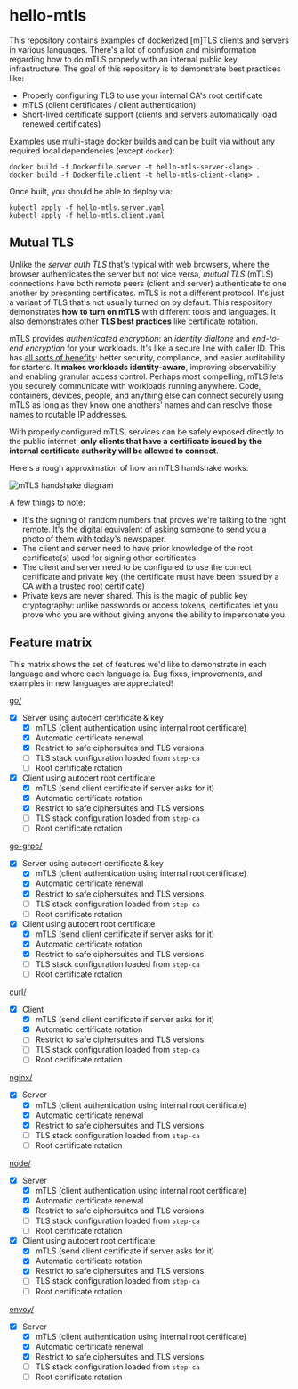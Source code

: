 # hello-mtls

This repository contains examples of dockerized [m]TLS clients and servers in
various languages. There's a lot of confusion and misinformation regarding how
to do mTLS properly with an internal public key infrastructure. The goal of
this repository is to demonstrate best practices like:

  * Properly configuring TLS to use your internal CA's root certificate
  * mTLS (client certificates / client authentication)
  * Short-lived certificate support (clients and servers automatically load
    renewed certificates)

Examples use multi-stage docker builds and can be built via without any
required local dependencies (except `docker`):

```
docker build -f Dockerfile.server -t hello-mtls-server-<lang> .
docker build -f Dockerfile.client -t hello-mtls-client-<lang> .
```

Once built, you should be able to deploy via:

```
kubectl apply -f hello-mtls.server.yaml
kubectl apply -f hello-mtls.client.yaml
```

## Mutual TLS

Unlike the _server auth TLS_ that's typical with web browsers, where the browser authenticates the server but not vice versa, _mutual TLS_ (mTLS) connections have both remote peers (client and server) authenticate to one another by presenting certificates. mTLS is not a different protocol. It's just a variant of TLS that's not usually turned on by default. This respository demonstrates **how to turn on mTLS** with different tools and languages. It also demonstrates other **TLS best practices** like certificate rotation.

mTLS provides _authenticated encryption_: an _identity dialtone_ and _end-to-end encryption_ for your workloads. It's like a secure line with caller ID. This has [all sorts of benefits](https://smallstep.com/blog/use-tls.html): better security, compliance, and easier auditability for starters. It **makes workloads identity-aware**, improving observability and enabling granular access control. Perhaps most compelling, mTLS lets you securely communicate with workloads running anywhere. Code, containers, devices, people, and anything else can connect securely using mTLS as long as they know one anothers' names and can resolve those names to routable IP addresses.

With properly configured mTLS, services can be safely exposed directly to the public internet: **only clients that have a certificate issued by the internal certificate authority will be allowed to connect**.

Here's a rough approximation of how an mTLS handshake works:

![mTLS handshake diagram](https://raw.githubusercontent.com/smallstep/certificates/autocert/autocert/mtls-handshake.png)

A few things to note:

 * It's the signing of random numbers that proves we're talking to the right remote. It's the digital equivalent of asking someone to send you a photo of them with today's newspaper.
 * The client and server need to have prior knowledge of the root certificate(s) used for signing other certificates.
 * The client and server need to be configured to use the correct certificate and private key (the certificate must have been issued by a CA with a trusted root certificate)
 * Private keys are never shared. This is the magic of public key cryptography: unlike passwords or access tokens, certificates let you prove who you are without giving anyone the ability to impersonate you.

## Feature matrix

This matrix shows the set of features we'd like to demonstrate in each language
and where each language is. Bug fixes, improvements, and examples in new
languages are appreciated!

[go/](go/)
- [X] Server using autocert certificate & key
  - [X] mTLS (client authentication using internal root certificate)
  - [X] Automatic certificate renewal
  - [X] Restrict to safe ciphersuites and TLS versions
  - [ ] TLS stack configuration loaded from `step-ca`
  - [ ] Root certificate rotation
- [X] Client using autocert root certificate
  - [X] mTLS (send client certificate if server asks for it)
  - [X] Automatic certificate rotation
  - [X] Restrict to safe ciphersuites and TLS versions
  - [ ] TLS stack configuration loaded from `step-ca`
  - [ ] Root certificate rotation

[go-grpc/](go-grpc/)
- [X] Server using autocert certificate & key
  - [X] mTLS (client authentication using internal root certificate)
  - [X] Automatic certificate renewal
  - [X] Restrict to safe ciphersuites and TLS versions
  - [ ] TLS stack configuration loaded from `step-ca`
  - [ ] Root certificate rotation
- [X] Client using autocert root certificate
  - [X] mTLS (send client certificate if server asks for it)
  - [X] Automatic certificate rotation
  - [X] Restrict to safe ciphersuites and TLS versions
  - [ ] TLS stack configuration loaded from `step-ca`
  - [ ] Root certificate rotation

[curl/](curl/)
- [X] Client
  - [X] mTLS (send client certificate if server asks for it)
  - [X] Automatic certificate rotation
  - [ ] Restrict to safe ciphersuites and TLS versions
  - [ ] TLS stack configuration loaded from `step-ca`
  - [ ] Root certificate rotation

[nginx/](nginx/)
- [X] Server
  - [X] mTLS (client authentication using internal root certificate)
  - [X] Automatic certificate renewal
  - [X] Restrict to safe ciphersuites and TLS versions
  - [ ] TLS stack configuration loaded from `step-ca`
  - [ ] Root certificate rotation

[node/](node/)
- [X] Server
  - [X] mTLS (client authentication using internal root certificate)
  - [X] Automatic certificate renewal
  - [X] Restrict to safe ciphersuites and TLS versions
  - [ ] TLS stack configuration loaded from `step-ca`
  - [ ] Root certificate rotation
- [X] Client using autocert root certificate
  - [X] mTLS (send client certificate if server asks for it)
  - [X] Automatic certificate rotation
  - [X] Restrict to safe ciphersuites and TLS versions
  - [ ] TLS stack configuration loaded from `step-ca`
  - [ ] Root certificate rotation

[envoy/](envoy/)
- [X] Server
  - [X] mTLS (client authentication using internal root certificate)
  - [X] Automatic certificate renewal
  - [X] Restrict to safe ciphersuites and TLS versions
  - [ ] TLS stack configuration loaded from `step-ca`
  - [ ] Root certificate rotation
